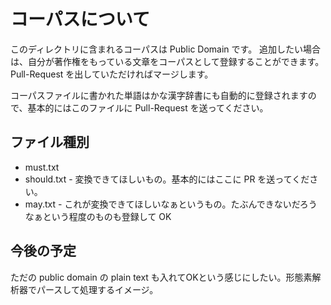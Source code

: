# コーパスについて

このディレクトリに含まれるコーパスは Public Domain です。
追加したい場合は、自分が著作権をもっている文章をコーパスとして登録することができます。
Pull-Request を出していただければマージします。

コーパスファイルに書かれた単語はかな漢字辞書にも自動的に登録されますので、基本的にはこのファイルに Pull-Request を送ってください。

## ファイル種別

- must.txt
- should.txt - 変換できてほしいもの。基本的にはここに PR を送ってください。
- may.txt - これが変換できてほしいなぁというもの。たぶんできないだろうなぁという程度のものも登録して OK

## 今後の予定

ただの public domain の plain text も入れてOKという感じにしたい。形態素解析器でパースして処理するイメージ。

